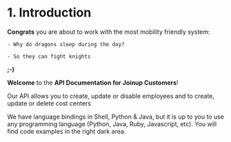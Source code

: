 # 1. Introduction

**Congrats** you are about to work with the most mobility friendly system:

    - Why do dragons sleep during the day?

    - So they can fight knights

**;-)**

**Welcome** to the **API Documentation for Joinup Customers**!

Our API allows you to create, update or disable employees and to create, update or delete cost centers

We have language bindings in Shell, Python & Java, but it is up to you to use any programming language (Python, Java, Ruby, Javascript, etc). You will find code examples in the right dark area.
